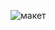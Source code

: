 ![макет](https://lh3.googleusercontent.com/9n3H1tPsutUQFBDgyXEmzRsmszqlbwJAOmMY8Q9ybyoeBqPHwsADrewun_NwsOxodalez7pyCcB6ZqvH5ZQf7Hdd8kggShdaUbjryowUTsLpD_zNA9tFDsuuGmO_4JKdmAcp_ZPYVc3_GiX2-JrvFNaO_y4mqe7uBvd8YiAoSAcG-nebz_w2-H-5TLJBAmsZnJXBWxcBpB-QJo8Hqvj3asOutXB-LgBVamtn_ZStompJHzqJ3u3HJw03cf6CmOzvtRwoPUqI_-DdVs0Gwyq78Zcx2twpKdS9GM27IZU9Z9MqRtJ_W-6oNjVeE6fZSH9rEQoW9skML_66ya6XofXwlUjNQrTdNzr7woeLMEApg0kdLsLPyW175pUgAOt2pgxA9Oa4nT5UJFIhjW76bVJK730quj1mhWAZxzPk19yLb15VWAZyOqkZtkOPm6vV__21HyBehE0KEXb77ll9Spxz_Oujv4Ii1kWZ3JZ2DzTS5A-qAwUEEJAshfzBCuaEHJOdbD6H_PaQw_ODr1kLH3SgqUn_IXy1ZvWtZ4ydSWuhuYjpIzRpWIQGDEkZHUY4k-UutJJ1yOzlKMjPc58glHm8oy17e7a9wUJheAimADIv46JqHZYY6gY6g4Rqv5TcXqhATSv-wws2xz78J7LqXYK9vwPQveRG_vlQZqbLtgkLZKftlcnU8zxweZxoSqD-81j8y-3po14ETAz8Tu_jTbGuuHAB706BpL5ZoHsyBJv7llMtcPYsmZ8W0ne0bmUAJuSI-r01IilhCVvo-Ewm6CUWcuNo8tQo_b_TIQaLRxFVDRfuh6OnAL7pTIiwnen1GwdlVS8-1I57QMSXI4Bj9GeNrma9iYCMFjQQNEVteMfoHTzLqZc762Qo4RWQC6WFrYYK731TKya0RWUJ5_PBMvwsYAWUM2oe_fEmtr1qI5z3iQXh=w355-h534-no?authuser=0)